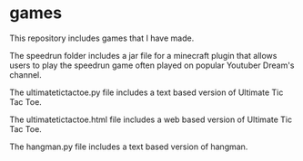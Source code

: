 # games

This repository includes games that I have made.

The speedrun folder includes a jar file for a minecraft plugin that allows users to play the speedrun game often played on popular Youtuber Dream's channel.

The ultimatetictactoe.py file includes a text based version of Ultimate Tic Tac Toe.

The ultimatetictactoe.html file includes a web based version of Ultimate Tic Tac Toe.

The hangman.py file includes a text based version of hangman.
